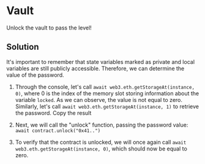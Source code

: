 # Vault

Unlock the vault to pass the level!

## Solution

It's important to remember that state variables marked as private and local variables are still publicly accessible. Therefore, we can determine the value of the password.

1. Through the console, let's call `await web3.eth.getStorageAt(instance, 0)`, where 0 is the index of the memory slot storing information about the variable `locked`. As we can observe, the value is not equal to zero. Similarly, let's call `await web3.eth.getStorageAt(instance, 1)` to retrieve the password. Copy the result

2. Next, we will call the "unlock" function, passing the password value: `await contract.unlock("0x41..")`

3. To verify that the contract is unlocked, we will once again call `await web3.eth.getStorageAt(instance, 0)`, which should now be equal to zero.

